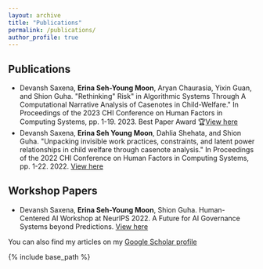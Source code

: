 ```yaml
---
layout: archive
title: "Publications"
permalink: /publications/
author_profile: true
---
```


## Publications

- Devansh Saxena, **Erina Seh-Young Moon**, Aryan Chaurasia, Yixin Guan, and Shion Guha. "Rethinking" Risk" in Algorithmic Systems Through A Computational Narrative Analysis of Casenotes in Child-Welfare." In Proceedings of the 2023 CHI Conference on Human Factors in Computing Systems, pp. 1-19. 2023. Best Paper Award 🏆[View here](https://erinamoon.github.io/files/rethinkingrisk.pdf)
- Devansh Saxena, **Erina Seh Young Moon**, Dahlia Shehata, and Shion Guha. "Unpacking invisible work practices, constraints, and latent power relationships in child welfare through casenote analysis." In Proceedings of the 2022 CHI Conference on Human Factors in Computing Systems, pp. 1-22. 2022. [View here](https://erinamoon.github.io/files/unpacking.pdf)


## Workshop Papers

- Devansh Saxena, **Erina Seh-Young Moon**, Shion Guha. Human-Centered AI Workshop at NeurIPS 2022. A Future for AI Governance Systems beyond Predictions. [View here](https://erinamoon.github.io/files/Future_for_AIGovernance.pdf)




You can also find my articles on my [Google Scholar profile](https://scholar.google.com/citations?user=TXXTPIkAAAAJ&hl=en) 

{% include base_path %}
